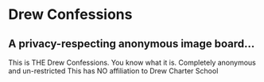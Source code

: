 # Drew Confessions

A privacy-respecting anonymous image board...
---
This is THE Drew Confessions.
You know what it is.
Completely anonymous and un-restricted
This has NO affiliation to Drew Charter School
